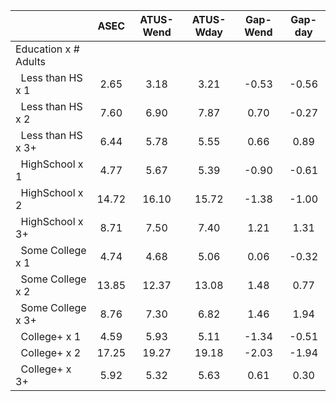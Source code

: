 
|                      |         ASEC |    ATUS-Wend |    ATUS-Wday |     Gap-Wend |      Gap-day |
| -------------------- | :----------: | :----------: | :----------: | :----------: | :----------: |
| Education x # Adults |              |              |              |              |              |
| &nbsp;&nbsp;Less than HS x 1 |         2.65 |         3.18 |         3.21 |        -0.53 |        -0.56 |
| &nbsp;&nbsp;Less than HS x 2 |         7.60 |         6.90 |         7.87 |         0.70 |        -0.27 |
| &nbsp;&nbsp;Less than HS x 3+ |         6.44 |         5.78 |         5.55 |         0.66 |         0.89 |
| &nbsp;&nbsp;HighSchool x 1 |         4.77 |         5.67 |         5.39 |        -0.90 |        -0.61 |
| &nbsp;&nbsp;HighSchool x 2 |        14.72 |        16.10 |        15.72 |        -1.38 |        -1.00 |
| &nbsp;&nbsp;HighSchool x 3+ |         8.71 |         7.50 |         7.40 |         1.21 |         1.31 |
| &nbsp;&nbsp;Some College x 1 |         4.74 |         4.68 |         5.06 |         0.06 |        -0.32 |
| &nbsp;&nbsp;Some College x 2 |        13.85 |        12.37 |        13.08 |         1.48 |         0.77 |
| &nbsp;&nbsp;Some College x 3+ |         8.76 |         7.30 |         6.82 |         1.46 |         1.94 |
| &nbsp;&nbsp;College+ x 1 |         4.59 |         5.93 |         5.11 |        -1.34 |        -0.51 |
| &nbsp;&nbsp;College+ x 2 |        17.25 |        19.27 |        19.18 |        -2.03 |        -1.94 |
| &nbsp;&nbsp;College+ x 3+ |         5.92 |         5.32 |         5.63 |         0.61 |         0.30 |

